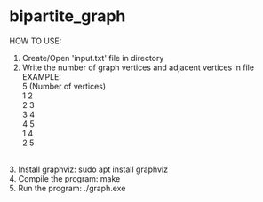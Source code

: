 # bipartite_graph

HOW TO USE: <br/>
1. Create/Open 'input.txt' file in directory <data> <br/>
2. Write the number of graph vertices and adjacent vertices in file <br/>
    EXAMPLE: <br/> 
    5 (Number of vertices) <br/>
    1 2 <br/>
    2 3 <br/>
    3 4 <br/>
    4 5 <br/> 
    1 4 <br/>
    2 5 <br/>
  <br/>
3. Install graphviz: sudo apt install graphviz <br/>
4. Compile the program: make <br/>
5. Run the program: ./graph.exe <br/>
